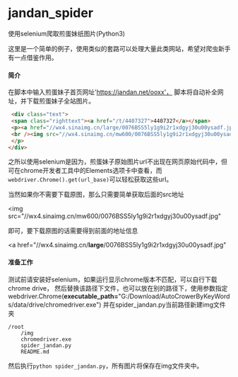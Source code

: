 # jandan_spider
使用selenium爬取煎蛋妹纸图片(Python3)

这里是一个简单的例子，使用类似的套路可以处理大量此类网站，希望对爬虫新手有一点借鉴作用。

#### 简介
在脚本中输入煎蛋妹子首页网址'https://jandan.net/ooxx'，
脚本将自动补全网址，并下载煎蛋妹子全站图片。

```html
 <div class="text">
 <span class="righttext"><a href="/t/4407327">4407327</a></span>
 <p><a href="//wx4.sinaimg.cn/large/0076BSS5ly1g9i2r1xdgyj30u00ysadf.jpg" target="_blank" class="view_img_link" referrerPolicy="no-referrer">[查看原图]</a>
 <br /><img src="//wx4.sinaimg.cn/mw600/0076BSS5ly1g9i2r1xdgyj30u00ysadf.jpg" referrerPolicy="no-referrer" />
 </p>
</div>
```

之所以使用selenium是因为，煎蛋妹子原始图片url不出现在网页原始代码中，但可在chrome开发者工具中的Elements选项卡中查看，而`webdriver.Chrome().get(url_base)`可以轻松获取这些url。

当然如果你不需要下载原图，那么只需要简单获取后面的src地址

<img src="//wx4.sinaimg.cn/mw600/0076BSS5ly1g9i2r1xdgyj30u00ysadf.jpg" 

即可，要下载原图的话需要得到前面的地址信息

<a href="//wx4.sinaimg.cn/**large**/0076BSS5ly1g9i2r1xdgyj30u00ysadf.jpg"


#### 准备工作
测试前请安装好selenium，如果运行显示chrome版本不匹配，可以自行下载chrome drive，
然后替换该路径下文件，也可以放在别的路径下，使用参数指定
webdriver.Chrome(**executable_path=**"G:/Download/AutoCrowerByKeyWords/data/drive/chromedriver.exe")
并在spider_jandan.py当前路径新建img文件夹
```
/root
    /img
    chromedriver.exe
    spider_jandan.py
    README.md
```
然后执行`python spider_jandan.py`，所有图片将保存在img文件夹中。
